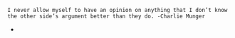 `I never allow myself to have an opinion on anything that I don’t know the other side’s argument better than they do. -Charlie Munger `

  -